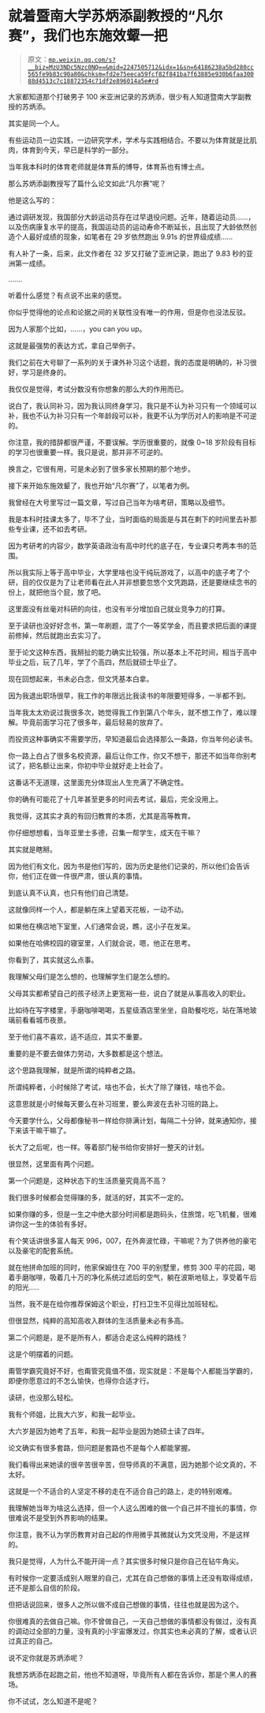 # 就着暨南大学苏炳添副教授的“凡尔赛”，我们也东施效颦一把

> 原文：[`mp.weixin.qq.com/s?__biz=MzU3NDc5Nzc0NQ==&mid=2247505712&idx=1&sn=64186238a5bd280cc565fe9b83c90a80&chksm=fd2e75eeca59fcf82f841ba7f63885e930b6faa30088d4513c7c18872354c71df2e896014a5e#rd`](http://mp.weixin.qq.com/s?__biz=MzU3NDc5Nzc0NQ==&mid=2247505712&idx=1&sn=64186238a5bd280cc565fe9b83c90a80&chksm=fd2e75eeca59fcf82f841ba7f63885e930b6faa30088d4513c7c18872354c71df2e896014a5e#rd)

大家都知道那个打破男子 100 米亚洲记录的苏炳添，很少有人知道暨南大学副教授的苏炳添。

其实是同一个人。

有些运动员一边实践，一边研究学术，学术与实践相结合。不要以为体育就是比肌肉，体育到今天，早已是科学的一部分。 

当年我本科时的体育老师就是体育系的博导，体育系也有博士点。

那么苏炳添副教授写了篇什么论文如此“凡尔赛”呢？ 

他是这么写的： 

通过调研发现，我国部分大龄运动员存在过早退役问题。近年，随着运动员……，以及伤病康复水平的提高，我国运动员的运动寿命不断延长，且出现了大龄依然创造个人最好成绩的现象，如笔者在 29 岁依然跑出 9.91s 的世界级成绩......

有人补了一条，后来，此文作者在 32 岁又打破了亚洲记录，跑出了 9.83 秒的亚洲第一成绩。

....... 

听着什么感觉？有点说不出来的感觉。 

你似乎觉得他的论点和论据之间的关联性没有唯一的作用，但是你也没法反驳。

因为人家那个比如，......，you can you up。 

这就是最强势的表达方式，拿自己举例子。 

我们之前在大号聊了一系列的关于课外补习这个话题，我的态度是明确的，补习很好，学习是终身的。 

我仅仅是觉得，考试分数没有你想象的那么大的作用而已。

说白了，我认同补习，因为我认同终身学习，我只是不认为补习只有一个领域可以补，我也不认为补习只有一个年龄段可以补，我更不认为学历对人的影响是不可逆的。 

你注意，我的措辞都很严谨，不要误解。学历很重要的，就像 0~18 岁阶段有目标的学习也很重要一样。我只是说，那并非不可逆的。

换言之，它很有用，可是未必到了很多家长预期的那个地步。

接下来开始东施效颦了，我也开始“凡尔赛”了，以笔者为例。 

我曾经在大号里写过一篇文章，写过自己当年为啥考研，策略以及细节。

我是本科时挂课太多了，毕不了业，当时面临的局面是与其在剩下的时间里去补那些专业课，还不如去考研。

因为考研考的内容少，数学英语政治有高中时代的底子在，专业课只考两本书的范围。

所以我实际上等于高中毕业，大学里啥也没干纯玩游戏了，以高中的底子考了个研，目的仅仅是为了让老师看在此人并非想要忽悠个文凭跑路，还是要继续念书的份上，就把他当个屁，放了吧。

这里面没有丝毫对科研的向往，也没有半分增加自己就业竞争力的打算。

至于读研也没好好念书，第一年刷题，混了个一等奖学金，而且要求把后面的课提前修掉，然后就跑出去实习了。

至于论文这种东西，我掰扯的能力确实比较强，所以基本上不花时间，相当于高中毕业之后，玩了几年，学了个高四，然后就硕士毕业了。

现在回想起来，书未必白念，但文凭基本白拿。

因为我退出职场很早，我工作的年限远比我读书的年限要短得多，一半都不到。

当年我太太劝说过我很多次，她觉得我工作到第八个年头，就不想工作了，难以理解。毕竟前面学习花了很多年，最后轻易的放弃了。

而投资这种事确实不需要学历，早知道最后会选择那么一条路，你当年何必读书。

你一路上白占了很多名校资源，最后让你工作，你又不想干，那还不如当年你别考试了，把名额让出来，你初中毕业就好走上社会了。

这番话不无道理，这里面充分体现出人生充满了不确定性。

你的确有可能花了十几年甚至更多的时间去考试，最后，完全没用上。

我觉得，这其实才真的有回归教育的本质，尤其是高等教育。

你仔细想想看，当年亚里士多德，召集一帮学生，成天在干嘛？

其实就是瞎掰。

因为他们有文化，因为书是他们写的，因为历史是他们记录的，所以他们会告诉你，他们正在做一件很严肃，很认真的事情。

到底认真不认真，也只有他们自己清楚。

这就像同样一个人，都是躺在床上望着天花板，一动不动。

如果他在横店地下室里，人们通常会说，瞧，这小子在发呆。

如果他在哈佛校园的寝室里，人们就会说，嗯，他正在思考。

你看到了，其实就这么点事。

我理解父母们是怎么想的，也理解学生们是怎么想的。

父母其实都希望自己的孩子经济上更宽裕一些，说白了就是从事高收入的职业。

比如待在写字楼里，手磨咖啡喝喝，五星级酒店里坐坐，自助餐吃吃，站在落地玻璃前看看城市夜景。

至于他们喜不喜欢，适不适应，其实不重要。

重要的是不要去做体力劳动，大多数都是这个想法。

这个思路我理解，就是所谓的纯粹者之路。

所谓纯粹者，小时候除了考试，啥也不会，长大了除了赚钱，啥也不会。

这意思就是小时候每天要么在补习班里，要么奔波在去补习班的路上。

今天要学什么，父母都像秘书一样给你排满计划，每隔二十分钟，就来通知你，接下来该干嘛干嘛了。

长大了之后呢，也一样。等着部门秘书给你安排好一整天的计划。

很显然，这里面有两个问题。

第一个问题是，这种状态下的生活质量究竟高不高？

我们很多时候都会觉得赚的多，就活的好，其实不一定的。

如果你赚的多，但是一生之中绝大部分时间都是跑码头，住旅馆，吃飞机餐，很难讲你这一生的体验有多好。

有个笑话讲很多富人每天 996，007，在外奔波忙碌，干嘛呢？为了供养他的豪宅以及豪宅的配套系统。

就在他拼命加班的同时，他家保姆住在 700 平的别墅里，修剪 300 平的花园，喝着手磨咖啡，吸着几十万的净化系统过滤后的空气，躺在波斯地毯上，享受着午后的阳光.....

当然，我不是在给你推荐保姆这个职业，打扫卫生不见得比加班轻松。

但很显然，纯粹的高知高收入群体的生活质量未必有多高。

第二个问题是，是不是所有人，都适合走这么纯粹的路线？

这是个明摆着的问题。

甭管学霸究竟好不好，也甭管究竟值不值，现实就是：不是每个人都能当学霸的，即便你愿意过的不怎么愉快，也得你合适才行。

读研，也没那么轻松。

我有个师姐，比我大六岁，和我一起毕业。

大六岁是因为她考了五年，和我一起毕业是因为她硕士读了四年。

论文确实有很多套路，但问题是套路也不是每个人都能掌握。

我们看得出来她读的很辛苦很辛苦，但导师真的不满意，因为她那个论文真的，不太好。

这就是一个不适合的人坚定不移的走在不适合自己的路上，走的特别艰难。

我理解她当年为啥这么选择，但一个人这么困难的做一个自己并不擅长的事情，你很难说不是受到外界影响的结果。

你注意，我不认为学历教育对自己起的作用微乎其微就认为文凭没用，不是这样的。

我只是觉得，人为什么不能开阔一点？其实很多时候只是你自己在钻牛角尖。

有时候你一定要活成别人眼里的自己，尤其在自己想做的事情上还没有取得成绩，还不是那么自信的阶段。 

但把话说回来，很多人之所以做不成自己想做的事情，往往也就是因为这个。 

你很难真的去做自己嘛。你不曾做自己，一天自己想做的事情都没有做过，没有真的调动过全部的力量，没有真的小宇宙爆发过，你其实也未必真的了解，或者认识过真正的自己。 

说不定你就是苏炳添呢？

我想苏炳添在起跑之前，他也不知道呀，毕竟所有人都在告诉你，那是个黑人的赛场。

你不试试，怎么知道不是呢？